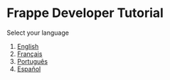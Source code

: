 <!-- add-breadcrumbs -->
# Frappe Developer Tutorial

Select your language

1. [English]({{docs_base_url}}/user/en)
1. [Français]({{docs_base_url}}/user/fr)
1. [Português]({{docs_base_url}}/user/pt)
1. [Español]({{docs_base_url}}/user/es)